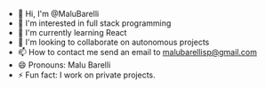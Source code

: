 - 👋 Hi, I'm @MaluBarelli
- 👀 I'm interested in full stack programming
- 🌱 I'm currently learning React
- 💞️ I'm looking to collaborate on autonomous projects
- 📫 How to contact me send an email to malubarellisp@gmail.com
- 😄 Pronouns: Malu Barelli
- ⚡ Fun fact: I work on private projects.

<!---
MaluBarelliMBsolutions/MaluBarelliMBsolutions is a ✨ special ✨ repository because its `README.md` (this file) appears on your GitHub profile.
You can click the Preview link to take a look at your changes.
--->
